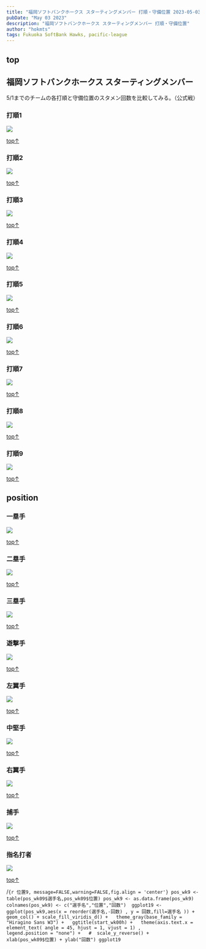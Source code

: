 ```yaml
---
title: "福岡ソフトバンクホークス スターティングメンバー 打順・守備位置 2023-05-03"
pubDate: "May 03 2023"
description: "福岡ソフトバンクホークス スターティングメンバー 打順・守備位置"
author: "hokmts"
tags: Fukuoka SoftBank Hawks, pacific-league
---
```


## top



## 福岡ソフトバンクホークス スターティングメンバー

5/1までのチームの各打順と守備位置のスタメン回数を比較してみる。（公式戦）

### 打順1

<img src="/2023start12_files/figure-markdown_strict/打順1-1.png" style="display: block; margin: auto;" />

[top↑](#top)

### 打順2

<img src="/2023start12_files/figure-markdown_strict/打順2-1.png" style="display: block; margin: auto;" />

[top↑](#top)

### 打順3

<img src="/2023start12_files/figure-markdown_strict/打順3-1.png" style="display: block; margin: auto;" />

[top↑](#top)

### 打順4

<img src="/2023start12_files/figure-markdown_strict/打順4-1.png" style="display: block; margin: auto;" />

[top↑](#top)

### 打順5

<img src="/2023start12_files/figure-markdown_strict/打順5-1.png" style="display: block; margin: auto;" />

[top↑](#top)

### 打順6

<img src="/2023start12_files/figure-markdown_strict/打順6-1.png" style="display: block; margin: auto;" />

[top↑](#top)

### 打順7

<img src="/2023start12_files/figure-markdown_strict/打順7-1.png" style="display: block; margin: auto;" />

[top↑](#top)

### 打順8

<img src="/2023start12_files/figure-markdown_strict/打順8-1.png" style="display: block; margin: auto;" />

[top↑](#top)

### 打順9

<img src="/2023start12_files/figure-markdown_strict/打順9-1.png" style="display: block; margin: auto;" />

[top↑](#top)

## position

### 一塁手

<img src="/2023start12_files/figure-markdown_strict/位置1-1.png" style="display: block; margin: auto;" />

[top↑](#top)

### 二塁手

<img src="/2023start12_files/figure-markdown_strict/位置2-1.png" style="display: block; margin: auto;" />

[top↑](#top)

### 三塁手

<img src="/2023start12_files/figure-markdown_strict/位置3-1.png" style="display: block; margin: auto;" />

[top↑](#top)

### 遊撃手

<img src="/2023start12_files/figure-markdown_strict/位置4-1.png" style="display: block; margin: auto;" />

[top↑](#top)

### 左翼手

<img src="/2023start12_files/figure-markdown_strict/位置5-1.png" style="display: block; margin: auto;" />

[top↑](#top)

### 中堅手

<img src="/2023start12_files/figure-markdown_strict/位置6-1.png" style="display: block; margin: auto;" />

[top↑](#top)

### 右翼手

<img src="/2023start12_files/figure-markdown_strict/位置7-1.png" style="display: block; margin: auto;" />

[top↑](#top)

### 捕手

<img src="/2023start12_files/figure-markdown_strict/位置8-1.png" style="display: block; margin: auto;" />

[top↑](#top)

### 指名打者

<img src="/2023start12_files/figure-markdown_strict/位置10-1.png" style="display: block; margin: auto;" />

[top↑](#top)

/`{r 位置9, message=FALSE,warning=FALSE,fig.align = 'center'} pos_wk9 <- table(pos_wk09$選手名,pos_wk09$位置) pos_wk9 <- as.data.frame(pos_wk9) colnames(pos_wk9) <- c("選手名","位置","回数")  ggplot19 <-    ggplot(pos_wk9,aes(x = reorder(選手名,-回数) , y = 回数,fill=選手名 )) +    geom_col() + scale_fill_viridis_d() +   theme_gray(base_family = "Hiragino Sans W3") +   ggtitle(start_wk00h) +   theme(axis.text.x = element_text( angle = 45, hjust = 1, vjust = 1) ,         legend.position = "none") +   #  scale_y_reverse() +   xlab(pos_wk09$位置) + ylab("回数") ggplot19`
